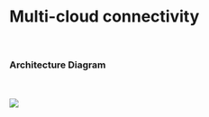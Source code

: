 <h1> Multi-cloud connectivity </h1>
<br>
<h3> Architecture Diagram </h3>
<br>
<br>

<img src=https://github.com/yogeshagrawal11/cloud/blob/master/google/Network/Multi%20cloud%20connectivity.png>
